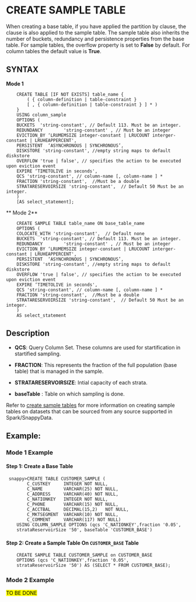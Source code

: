 # CREATE SAMPLE TABLE

When creating a base table, if you have applied the partition by clause, the clause is also applied to the sample table. The sample table also inherits the number of buckets, redundancy and persistence properties from the base table.
For sample tables, the overflow property is set to **False** by default. For column tables the default value is **True**.

## SYNTAX

**Mode 1**
```
    CREATE TABLE [IF NOT EXISTS] table_name {
        ( { column-definition | table-constraint }
        [ , { column-definition | table-constraint } ] * )
    }
    USING column_sample
    OPTIONS (
    BUCKETS  'string-constant', // Default 113. Must be an integer.
    REDUNDANCY        'string-constant' , // Must be an integer
    EVICTION_BY ‘LRUMEMSIZE integer-constant | LRUCOUNT interger-constant | LRUHEAPPERCENT',
    PERSISTENT  ‘ASYNCHRONOUS | SYNCHRONOUS’,
    DISKSTORE 'string-constant', //empty string maps to default diskstore
    OVERFLOW 'true | false', // specifies the action to be executed upon eviction event
    EXPIRE ‘TIMETOLIVE in seconds',
    QCS 'string-constant', // column-name [, column-name ] *
    FRACTION 'string-constant',  //Must be a double
    STRATARESERVOIRSIZE 'string-constant',  // Default 50 Must be an integer.
    )
    [AS select_statement];
```    

** Mode 2**
```
    CREATE SAMPLE TABLE table_name ON base_table_name
    OPTIONS (
    COLOCATE_WITH 'string-constant',  // Default none
    BUCKETS  'string-constant', // Default 113. Must be an integer.
    REDUNDANCY        'string-constant' , // Must be an integer
    EVICTION_BY ‘LRUMEMSIZE integer-constant | LRUCOUNT interger-constant | LRUHEAPPERCENT',
    PERSISTENT  ‘ASYNCHRONOUS | SYNCHRONOUS’,
    DISKSTORE 'string-constant', //empty string maps to default diskstore
    OVERFLOW 'true | false', // specifies the action to be executed upon eviction event
    EXPIRE ‘TIMETOLIVE in seconds',
    QCS 'string-constant', // column-name [, column-name ] *
    FRACTION 'string-constant',  //Must be a double
    STRATARESERVOIRSIZE 'string-constant',  // Default 50 Must be an integer.
    )
    AS select_statement
```

## Description
 * **QCS**: Query Column Set. These columns are used for startification in startified sampling. 

 * **FRACTION**: This represents the fraction of the full population (base table) that is managed in the sample. 

 * **STRATARESERVOIRSIZE**: Intial capacity of each strata.

 * **baseTable** : Table on which sampling is done.

Refer to [create sample tables](concepts/sde/stratified_sampling/#create-sample-tables) for more information on creating sample tables on datasets that can be sourced from any source supported in Spark/SnappyData.

## Example: 

### Mode 1 Example

#### Step 1: Create a Base Table

```
 snappy>CREATE TABLE CUSTOMER_SAMPLE ( 
        C_CUSTKEY     INTEGER NOT NULL,
        C_NAME        VARCHAR(25) NOT NULL,
        C_ADDRESS     VARCHAR(40) NOT NULL,
        C_NATIONKEY   INTEGER NOT NULL,
        C_PHONE       VARCHAR(15) NOT NULL,
        C_ACCTBAL     DECIMAL(15,2)   NOT NULL,
        C_MKTSEGMENT  VARCHAR(10) NOT NULL,
        C_COMMENT     VARCHAR(117) NOT NULL)
    USING COLUMN_SAMPLE OPTIONS (qcs 'C_NATIONKEY',fraction '0.05', 
    strataReservoirSize '50', baseTable 'CUSTOMER_BASE')
```

#### Step 2: Create a Sample Table On `CUSTOMER_BASE` Table

```
    CREATE SAMPLE TABLE CUSTOMER_SAMPLE on CUSTOMER_BASE     
    OPTIONS (qcs 'C_NATIONKEY',fraction '0.05', 
    strataReservoirSize '50') AS (SELECT * FROM CUSTOMER_BASE);    
```

### Mode 2 Example
<mark>TO BE DONE </mark>
